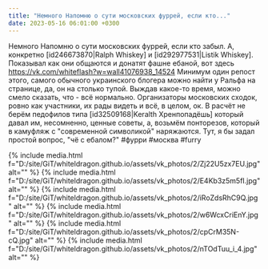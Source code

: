```yaml
---
title: "Немного Напомню о сути московских фуррей, если кто..."
date: 2023-05-16 06:01:00 +0300
---
```


Немного Напомню о сути московских фуррей, если кто забыл. А, конкретно [id246673870|Ralph Whiskey] и [id292977531|Listik Whiskey].
Показывал как они общаются и донатят фашне ебаной, вот здесь https://vk.com/whiteflash?w=wall41076938_14524 Минимум один репост этого, самого обычного украинского блогера можно найти у Ральфа на странице, да, он на столько тупой.
Выждав какое-то время, можно смело сказать, что - всё нормально. Организаторы московских сходок, ровно как участники, их рады видеть и всё, в целом, ок. В расчёт не берём педофилов типа [id32509168|Keralth Хренпопадёшь] который давал им, несомненно, ценные советы, а, возьмём понторезов, который в камуфляж с "современной символикой" наряжаются.
Тут, я бы задал простой вопрос, "чё с ебалом?"
#фурри #москва #furry


{% include media.html f="D:/site/GiT/whiteldragon.github.io/assets/vk_photos/2/Zj22U5zx7EU.jpg" alt="" %}
{% include media.html f="D:/site/GiT/whiteldragon.github.io/assets/vk_photos/2/E4Kb3z5m5fI.jpg" alt="" %}
{% include media.html f="D:/site/GiT/whiteldragon.github.io/assets/vk_photos/2/iRoZdsRhC9Q.jpg" alt="" %}
{% include media.html f="D:/site/GiT/whiteldragon.github.io/assets/vk_photos/2/w6WcxCriEnY.jpg" alt="" %}
{% include media.html f="D:/site/GiT/whiteldragon.github.io/assets/vk_photos/2/cpCrM35N-cQ.jpg" alt="" %}
{% include media.html f="D:/site/GiT/whiteldragon.github.io/assets/vk_photos/2/nTOdTuu_i_4.jpg" alt="" %}
